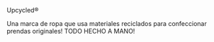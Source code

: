 Upcycled®

Una marca de ropa que usa materiales reciclados  para confeccionar prendas originales! 
TODO HECHO A MANO! 